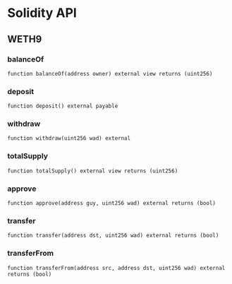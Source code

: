 # Solidity API

## WETH9

### balanceOf

```solidity
function balanceOf(address owner) external view returns (uint256)
```

### deposit

```solidity
function deposit() external payable
```

### withdraw

```solidity
function withdraw(uint256 wad) external
```

### totalSupply

```solidity
function totalSupply() external view returns (uint256)
```

### approve

```solidity
function approve(address guy, uint256 wad) external returns (bool)
```

### transfer

```solidity
function transfer(address dst, uint256 wad) external returns (bool)
```

### transferFrom

```solidity
function transferFrom(address src, address dst, uint256 wad) external returns (bool)
```

